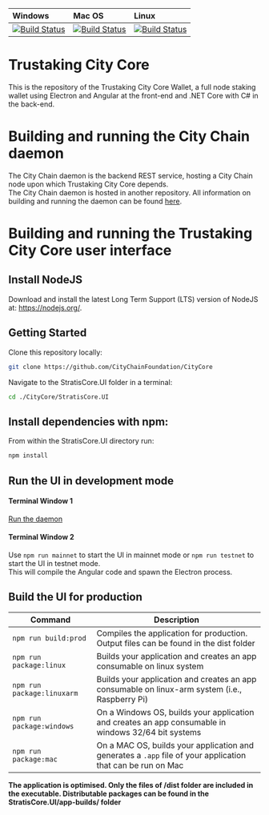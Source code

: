 | Windows | Mac OS | Linux
| :---- | :------ | :---- |
| [![Build Status](https://dev.azure.com/SolarisPlatform/SolarisCore/_apis/build/status/Hosted%20Windows%20Container)](https://dev.azure.com/SolarisPlatform/SolarisCore/_build/latest?definitionId=16) | [![Build Status](https://dev.azure.com/SolarisPlatform/SolarisCore/_apis/build/status/Hosted%20macOS)](https://dev.azure.com/SolarisPlatform/SolarisCore/_build/latest?definitionId=18) | [![Build Status](https://dev.azure.com/SolarisPlatform/SolarisCore/_apis/build/status/Hosted%20Ubuntu%201604)](https://dev.azure.com/SolarisPlatform/SolarisCore/_build/latest?definitionId=17)

# Trustaking City Core

This is the repository of the Trustaking City Core Wallet, a full node staking wallet using Electron and Angular at the front-end and .NET Core with C# in the back-end.

# Building and running the City Chain daemon

The City Chain daemon is the backend REST service, hosting a City Chain node upon which Trustaking City Core depends.  
The City Chain daemon is hosted in another repository. All information on building and running the daemon can be found [here](https://github.com/CityChainFoundation/city-chain/blob/master/Documentation/getting-started.md).

# Building and running the Trustaking City Core user interface

## Install NodeJS

Download and install the latest Long Term Support (LTS) version of NodeJS at: https://nodejs.org/. 

## Getting Started

Clone this repository locally:

``` bash
git clone https://github.com/CityChainFoundation/CityCore
```

Navigate to the StratisCore.UI folder in a terminal:
``` bash
cd ./CityCore/StratisCore.UI
```

## Install dependencies with npm:

From within the StratisCore.UI directory run:

``` bash
npm install
```

## Run the UI in development mode

#### Terminal Window 1
[Run the daemon](https://github.com/CityChainFoundation/city-chain/blob/master/Documentation/getting-started.md)  

#### Terminal Window 2
Use `npm run mainnet` to start the UI in mainnet mode or `npm run testnet` to start the UI in testnet mode.  
This will compile the Angular code and spawn the Electron process.

## Build the UI for production

|Command|Description|
|--|--|
|`npm run build:prod`| Compiles the application for production. Output files can be found in the dist folder |
|`npm run package:linux`| Builds your application and creates an app consumable on linux system |
|`npm run package:linuxarm`| Builds your application and creates an app consumable on linux-arm system (i.e., Raspberry Pi) |
|`npm run package:windows`| On a Windows OS, builds your application and creates an app consumable in windows 32/64 bit systems |
|`npm run package:mac`|  On a MAC OS, builds your application and generates a `.app` file of your application that can be run on Mac |

**The application is optimised. Only the files of /dist folder are included in the executable. Distributable packages can be found in the StratisCore.UI/app-builds/ folder**

